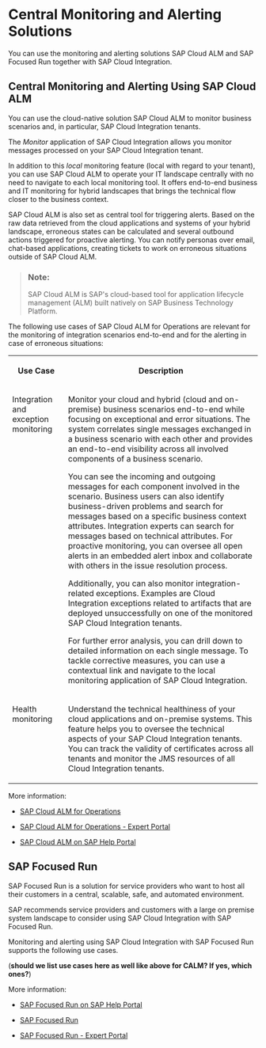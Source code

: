 <!-- loio605fc6e8b3b64192abb8532bd949afe8 -->

# Central Monitoring and Alerting Solutions

You can use the monitoring and alerting solutions SAP Cloud ALM and SAP Focused Run together with SAP Cloud Integration.



<a name="loio605fc6e8b3b64192abb8532bd949afe8__section_fjg_gcx_3xb"/>

## Central Monitoring and Alerting Using SAP Cloud ALM

You can use the cloud-native solution SAP Cloud ALM to monitor business scenarios and, in particular, SAP Cloud Integration tenants.

The *Monitor* application of SAP Cloud Integration allows you monitor messages processed on your SAP Cloud Integration tenant.

In addition to this *local* monitoring feature \(local with regard to your tenant\), you can use SAP Cloud ALM to operate your IT landscape centrally with no need to navigate to each local monitoring tool. It offers end-to-end business and IT monitoring for hybrid landscapes that brings the technical flow closer to the business context.

SAP Cloud ALM is also set as central tool for triggering alerts. Based on the raw data retrieved from the cloud applications and systems of your hybrid landscape, erroneous states can be calculated and several outbound actions triggered for proactive alerting. You can notify personas over email, chat-based applications, creating tickets to work on erroneous situations outside of SAP Cloud ALM.

> ### Note:  
> SAP Cloud ALM is SAP's cloud-based tool for application lifecycle management \(ALM\) built natively on SAP Business Technology Platform.

The following use cases of SAP Cloud ALM for Operations are relevant for the monitoring of integration scenarios end-to-end and for the alerting in case of erroneous situations:


<table>
<tr>
<th valign="top">

Use Case

</th>
<th valign="top">

Description

</th>
</tr>
<tr>
<td valign="top">

Integration and exception monitoring

</td>
<td valign="top">

Monitor your cloud and hybrid \(cloud and on-premise\) business scenarios end-to-end while focusing on exceptional and error situations. The system correlates single messages exchanged in a business scenario with each other and provides an end-to-end visibility across all involved components of a business scenario.

You can see the incoming and outgoing messages for each component involved in the scenario. Business users can also identify business-driven problems and search for messages based on a specific business context attributes. Integration experts can search for messages based on technical attributes. For proactive monitoring, you can oversee all open alerts in an embedded alert inbox and collaborate with others in the issue resolution process.

Additionally, you can also monitor integration-related exceptions. Examples are Cloud Integration exceptions related to artifacts that are deployed unsuccessfully on one of the monitored SAP Cloud Integration tenants.

For further error analysis, you can drill down to detailed information on each single message. To tackle corrective measures, you can use a contextual link and navigate to the local monitoring application of SAP Cloud Integration.

</td>
</tr>
<tr>
<td valign="top">

Health monitoring

</td>
<td valign="top">

Understand the technical healthiness of your cloud applications and on-premise systems. This feature helps you to oversee the technical aspects of your SAP Cloud Integration tenants. You can track the validity of certificates across all tenants and monitor the JMS resources of all Cloud Integration tenants.

</td>
</tr>
</table>

More information:

-   [SAP Cloud ALM for Operations](https://support.sap.com/en/alm/sap-cloud-alm/operations.html)

-   [SAP Cloud ALM for Operations - Expert Portal](https://support.sap.com/en/alm/sap-cloud-alm/operations/expert-portal.html)

-   [SAP Cloud ALM on SAP Help Portal](https://help.sap.com/docs/cloud-alm?locale=en-US)




<a name="loio605fc6e8b3b64192abb8532bd949afe8__section_unt_fcx_3xb"/>

## SAP Focused Run

SAP Focused Run is a solution for service providers who want to host all their customers in a central, scalable, safe, and automated environment.

SAP recommends service providers and customers with a large on premise system landscape to consider using SAP Cloud Integration with SAP Focused Run.

Monitoring and alerting using SAP Cloud Integration with SAP Focused Run supports the following use cases.

\(**should we list use cases here as well like above for CALM? If yes, which ones?**\)

More information:

-   [SAP Focused Run on SAP Help Portal](https://help.sap.com/docs/FRUN?locale=en-US)

-   [SAP Focused Run](https://support.sap.com/en/alm/sap-focused-run.html)

-   [SAP Focused Run - Expert Portal](https://support.sap.com/en/alm/sap-focused-run/expert-portal.html)


